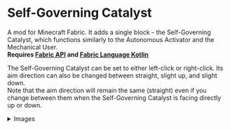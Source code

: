 # Self-Governing Catalyst

A mod for Minecraft Fabric. It adds a single block - the Self-Governing Catalyst, which functions similarly to the Autonomous Activator and the Mechanical User.  
**Requires [Fabric API](https://www.curseforge.com/minecraft/mc-mods/fabric-api) and [Fabric Language Kotlin](https://www.curseforge.com/minecraft/mc-mods/fabric-language-kotlin)**

The Self-Governing Catalyst can be set to either left-click or right-click. Its aim direction can also be changed between straight, slight up, and slight down.  
Note that the aim direction will remain the same (straight) even if you change between them when the Self-Governing Catalyst is facing directly up or down.

<details>
    <summary>Images</summary>
    <p>
        [Imgur](https://i.imgur.com/7HrTbmt.png)  
        [Imgur](https://i.imgur.com/kJ7svE8.png)
    </p>
</details>